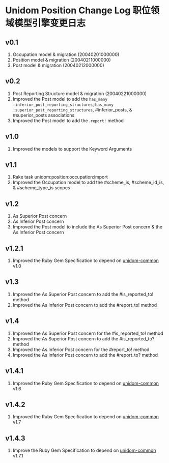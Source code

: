 # Unidom Position Change Log 职位领域模型引擎变更日志

## v0.1
1. Occupation model & migration (20040201000000)
2. Position model & migration (20040211000000)
3. Post model & migration (20040212000000)

## v0.2
1. Post Reporting Structure model & migration (20040221000000)
2. Improved the Post model to add the ``has_many :inferior_post_reporting_structures``, ``has_many :superior_post_reporting_structures``, #inferior_posts, & #superior_posts associations
3. Improved the Post model to add the .``report!`` method

## v1.0
1. Improved the models to support the Keyword Arguments

## v1.1
1. Rake task unidom:position:occupation:import
2. Improved the Occupation model to add the #scheme_is, #scheme_id_is, & #scheme_type_is scopes

## v1.2
1. As Superior Post concern
2. As Inferior Post concern
3. Improved the Post model to include the As Superior Post concern & the As Inferior Post concern

## v1.2.1
1. Improved the Ruby Gem Specification to depend on [unidom-common](https://github.com/topbitdu/unidom-common) v1.0

## v1.3
1. Improved the As Superior Post concern to add the #is_reported_to! method
2. Improved the As Inferior Post concern to add the #report_to! method

## v1.4
1. Improved the As Superior Post concern for the #is_reported_to! method
2. Improved the As Superior Post concern to add the #is_reported_to? method
3. Improved the As Inferior Post concern for the #report_to! method
4. Improved the As Inferior Post concern to add the #report_to? method

## v1.4.1
1. Improved the Ruby Gem Specification to depend on [unidom-common](https://github.com/topbitdu/unidom-common) v1.6

## v1.4.2
1. Improved the Ruby Gem Specification to depend on [unidom-common](https://github.com/topbitdu/unidom-common) v1.7

## v1.4.3
1. Improve the Ruby Gem Specification to depend on [unidom-common](https://github.com/topbitdu/unidom-common) v1.7.1
